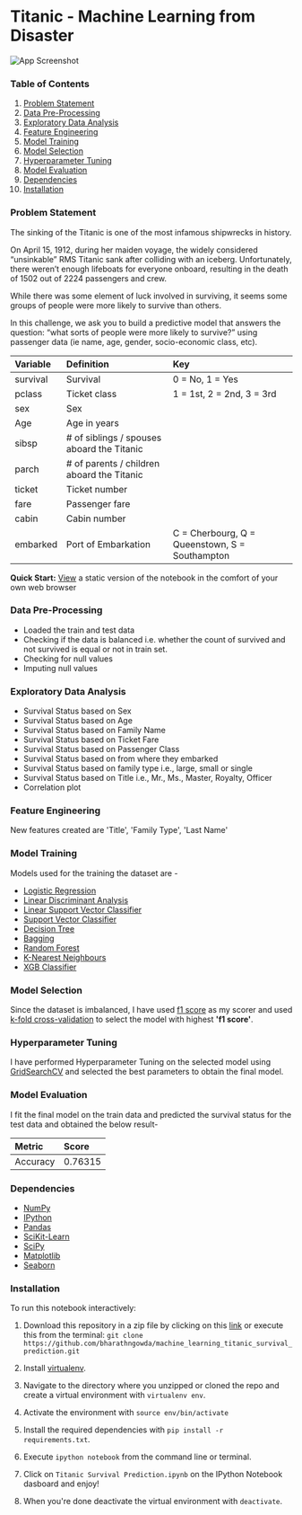 
# Titanic - Machine Learning from Disaster

![App Screenshot](https://github.com/bharathngowda/machine_learning_titanic_survival_prediction/blob/main/titanic.jpg)

### Table of Contents

1. [Problem Statement](#Problem-Statement)
2. [Data Pre-Processing](#Data-Pre-Processing)
3. [Exploratory Data Analysis](#Exploratory-Data-Analysis)
4. [Feature Engineering](#Feature-Engineering)
5. [Model Training](#Model-Building)
6. [Model Selection](#Model-Selection)
7. [Hyperparameter Tuning](#Hyperparameter-Tuning)
8. [Model Evaluation](#Model-Evaluation)
9. [Dependencies](#Dependencies)
10. [Installation](#Installation)

### Problem Statement

The sinking of the Titanic is one of the most infamous shipwrecks in history.

On April 15, 1912, during her maiden voyage, the widely considered “unsinkable” RMS Titanic sank after colliding with an iceberg. Unfortunately, there weren’t enough lifeboats for everyone onboard, resulting in the death of 1502 out of 2224 passengers and crew.

While there was some element of luck involved in surviving, it seems some groups of people were more likely to survive than others.

In this challenge, we ask you to build a predictive model that answers the question: “what sorts of people were more likely to survive?” using passenger data (ie name, age, gender, socio-economic class, etc).

|Variable|	Definition	|Key|
| :-------- | :------- |:------- |
|survival|	Survival|	0 = No, 1 = Yes|
|pclass	|Ticket class|	1 = 1st, 2 = 2nd, 3 = 3rd|
|sex	|Sex	|
|Age	|Age in years	|
|sibsp|	# of siblings / spouses aboard the Titanic	|
|parch|	# of parents / children aboard the Titanic	|
|ticket|	Ticket number	|
|fare|	Passenger fare	|
|cabin|	Cabin number	|
|embarked|	Port of Embarkation|	C = Cherbourg, Q = Queenstown, S = Southampton|

**Quick Start:** [View](https://github.com/bharathngowda/machine_learning_titanic_survival_prediction/blob/main/Titanic%20Survival%20Prediction.ipynb) a static version of the notebook in the comfort of your own web browser

### Data Pre-Processing

- Loaded the train and test data
- Checking if the data is balanced i.e. whether the count of survived and not survived is equal or not in train set.
- Checking for null values 
- Imputing null values 


### Exploratory Data Analysis

- Survival Status based on Sex
- Survival Status based on Age
- Survival Status based on Family Name
- Survival Status based on Ticket Fare
- Survival Status based on Passenger Class
- Survival Status based on from where they embarked
- Survival Status based on family type i.e., large, small or single
- Survival Status based on Title i.e., Mr., Ms., Master, Royalty, Officer
- Correlation plot 

### Feature Engineering

New features created are 'Title', 'Family Type', 'Last Name'

### Model Training

Models used for the training the dataset are - 

- [Logistic Regression](https://scikit-learn.org/stable/modules/generated/sklearn.linear_model.LogisticRegression.html)
- [Linear Discriminant Analysis](https://scikit-learn.org/stable/modules/generated/sklearn.discriminant_analysis.LinearDiscriminantAnalysis.html)
- [Linear Support Vector Classifier](https://scikit-learn.org/stable/modules/generated/sklearn.svm.LinearSVC.html#sklearn.svm.LinearSVC)
- [Support Vector Classifier](https://scikit-learn.org/stable/modules/generated/sklearn.svm.SVC.html)
- [Decision Tree](https://scikit-learn.org/stable/modules/generated/sklearn.tree.DecisionTreeClassifier.html)
- [Bagging](https://scikit-learn.org/stable/modules/generated/sklearn.ensemble.BaggingClassifier.html)
- [Random Forest](https://scikit-learn.org/stable/modules/generated/sklearn.ensemble.RandomForestClassifier.html)
- [K-Nearest Neighbours](https://scikit-learn.org/stable/modules/generated/sklearn.neighbors.KNeighborsClassifier.html)
- [XGB Classifier](https://xgboost.readthedocs.io/en/latest/)

### Model Selection

Since the dataset is imbalanced, I have used [f1 score](https://scikit-learn.org/stable/modules/generated/sklearn.metrics.f1_score.html) as my scorer and used [k-fold cross-validation](https://scikit-learn.org/stable/modules/generated/sklearn.model_selection.cross_val_score.html)
to select the model with highest **'f1 score'**.

### Hyperparameter Tuning

I have performed Hyperparameter Tuning on the selected model using [GridSearchCV](https://scikit-learn.org/stable/modules/generated/sklearn.model_selection.GridSearchCV.html) and selected the best parameters to obtain the final model.


### Model Evaluation

I fit the final model on the train data and predicted the survival status for the test data and obtained the below result-

| Metric    | Score    |
| :-------- | :------- |
| Accuracy  |0.76315   |

### Dependencies
* [NumPy](http://www.numpy.org/)
* [IPython](http://ipython.org/)
* [Pandas](http://pandas.pydata.org/)
* [SciKit-Learn](http://scikit-learn.org/stable/)
* [SciPy](http://www.scipy.org/)
* [Matplotlib](http://matplotlib.org/)
* [Seaborn](https://seaborn.pydata.org/)

### Installation

To run this notebook interactively:

1. Download this repository in a zip file by clicking on this [link](https://github.com/bharathngowda/machine_learning_titanic_survival_prediction/archive/refs/heads/main.zip) or execute this from the terminal:
`git clone https://github.com/bharathngowda/machine_learning_titanic_survival_prediction.git`

2. Install [virtualenv](http://virtualenv.readthedocs.org/en/latest/installation.html).
3. Navigate to the directory where you unzipped or cloned the repo and create a virtual environment with `virtualenv env`.
4. Activate the environment with `source env/bin/activate`
5. Install the required dependencies with `pip install -r requirements.txt`.
6. Execute `ipython notebook` from the command line or terminal.
7. Click on `Titanic Survival Prediction.ipynb` on the IPython Notebook dasboard and enjoy!
8. When you're done deactivate the virtual environment with `deactivate`.
